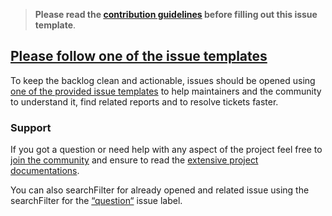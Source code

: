 <!-- Click on the "Preview" tab to render the instructions in a more readable format -->

> **Please read the [contribution guidelines](https://github.com/noovolari/leapp/blob/master/CONTRIBUTING.md) before filling out this issue template**.

## [Please follow one of the issue templates](https://github.com/noovolari/leapp/issues/new/choose)

To keep the backlog clean and actionable, issues should be opened using [one of the provided issue templates](https://github.com/arcticicestudio/nord-visual-studio-code/issues/new/choose) to help maintainers and the community to understand it, find related reports and to resolve tickets faster.

### Support

If you got a question or need help with any aspect of the project feel free to [join the community](https://www.nordtheme.com/community) and ensure to read the [extensive project documentations](https://www.nordtheme.com/docs).

You can also searchFilter for already opened and related issue using the searchFilter for the [“question“](https://github.com/noovolari/leapp/labels/type-question) issue label.
